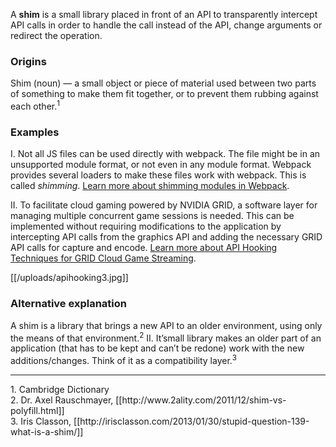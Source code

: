 A **shim** is a small library placed in front of an API to transparently intercept API calls in order to handle the call instead of the API, change arguments or redirect the operation.

### Origins

Shim (noun) — a small object or piece of material used between two parts of something to make them fit together, or to prevent them rubbing against each other.<sup>1</sup>

### Examples

I. Not all JS files can be used directly with webpack. The file might be in an unsupported module format, or not even in any module format. Webpack provides several loaders to make these files work with webpack. This is called _shimming_. [Learn more about shimming modules in Webpack](https://webpack.github.io/docs/shimming-modules.html).

II. To facilitate cloud gaming powered by NVIDIA GRID, a software layer for managing multiple concurrent game sessions is needed. This can be implemented without requiring modifications to the application by intercepting API calls from the graphics API and adding the necessary GRID API calls for capture and encode. [Learn more about API Hooking Techniques for GRID Cloud Game Streaming](https://developer.nvidia.com/content/api-hooking-techniques-grid-cloud-game-streaming).

[[/uploads/apihooking3.jpg]]

### Alternative explanation

A shim is a library that brings a new API to an older environment, using only the means of that environment.<sup>2</sup>
II. It’small library makes an older part of an application (that has to be kept and can’t be redone) work with the new additions/changes. Think of it as a compatibility layer.<sup>3</sup>

---

<div class="footnotes">
1. Cambridge Dictionary <br>
2. Dr. Axel Rauschmayer, [[http://www.2ality.com/2011/12/shim-vs-polyfill.html]]<br>
3. Iris Classon, [[http://irisclasson.com/2013/01/30/stupid-question-139-what-is-a-shim/]]
</div>